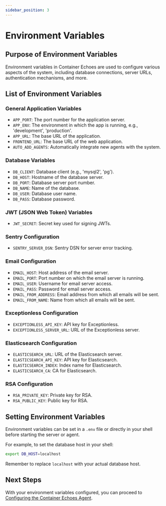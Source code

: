 ```yaml
---
sidebar_position: 3
---
```


# Environment Variables

## Purpose of Environment Variables

Environment variables in Container Echoes are used to configure various aspects of the system, including database connections, server URLs, authentication mechanisms, and more.

## List of Environment Variables

### General Application Variables

- `APP_PORT`: The port number for the application server.
- `APP_ENV`: The environment in which the app is running, e.g., 'development', 'production'.
- `APP_URL`: The base URL of the application.
- `FRONTEND_URL`: The base URL of the web application.
- `AUTO_ADD_AGENTS`: Automatically integrate new agents with the system.

### Database Variables

- `DB_CLIENT`: Database client (e.g., 'mysql2', 'pg').
- `DB_HOST`: Hostname of the database server.
- `DB_PORT`: Database server port number.
- `DB_NAME`: Name of the database.
- `DB_USER`: Database user name.
- `DB_PASS`: Database password.

### JWT (JSON Web Token) Variables

- `JWT_SECRET`: Secret key used for signing JWTs.

### Sentry Configuration

- `SENTRY_SERVER_DSN`: Sentry DSN for server error tracking.

### Email Configuration

- `EMAIL_HOST`: Host address of the email server.
- `EMAIL_PORT`: Port number on which the email server is running.
- `EMAIL_USER`: Username for email server access.
- `EMAIL_PASS`: Password for email server access.
- `EMAIL_FROM_ADDRESS`: Email address from which all emails will be sent.
- `EMAIL_FROM_NAME`: Name from which all emails will be sent.

### Exceptionless Configuration

- `EXCEPTIONLESS_API_KEY`: API key for Exceptionless.
- `EXCEPTIONLESS_SERVER_URL`: URL of the Exceptionless server.

### Elasticsearch Configuration

- `ELASTICSEARCH_URL`: URL of the Elasticsearch server.
- `ELASTICSEARCH_API_KEY`: API key for Elasticsearch.
- `ELASTICSEARCH_INDEX`: Index name for Elasticsearch.
- `ELASTICSEARCH_CA`: CA for Elasticsearch.

### RSA Configuration

- `RSA_PRIVATE_KEY`: Private key for RSA.
- `RSA_PUBLIC_KEY`: Public key for RSA.

## Setting Environment Variables

Environment variables can be set in a `.env` file or directly in your shell before starting the server or agent.

For example, to set the database host in your shell:

```bash
export DB_HOST=localhost
```

Remember to replace `localhost` with your actual database host.

## Next Steps

With your environment variables configured, you can proceed to [Configuring the Container Echoes Agent](agent-configuration).